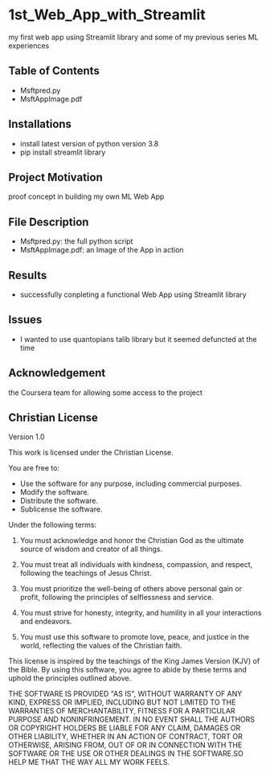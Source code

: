# 1st_Web_App_with_Streamlit

my first web app using Streamlit library and some of my previous series ML experiences

## Table of Contents

- Msftpred.py
- MsftAppImage.pdf

## Installations

- install latest version of python version 3.8
- pip install streamlit library 


## Project Motivation

proof concept in building my own ML Web App

## File Description  

- Msftpred.py: the full python script
- MsftAppImage.pdf: an Image of the App in action

## Results

- successfully conpleting a functional Web App using Streamlit library

## Issues

- I wanted to use quantopians talib library but it seemed defuncted at the time

## Acknowledgement

the Coursera team for allowing some access to the project

## Christian License

Version 1.0

This work is licensed under the Christian License.

You are free to:
- Use the software for any purpose, including commercial purposes.
- Modify the software.
- Distribute the software.
- Sublicense the software.

Under the following terms:

1. You must acknowledge and honor the Christian God as the ultimate source of wisdom and creator of all things.

2. You must treat all individuals with kindness, compassion, and respect, following the teachings of Jesus Christ.

3. You must prioritize the well-being of others above personal gain or profit, following the principles of selflessness and service.

4. You must strive for honesty, integrity, and humility in all your interactions and endeavors.

5. You must use this software to promote love, peace, and justice in the world, reflecting the values of the Christian faith.

This license is inspired by the teachings of the King James Version (KJV) of the Bible. By using this software, you agree to abide by these terms and uphold the principles outlined above.

THE SOFTWARE IS PROVIDED "AS IS", WITHOUT WARRANTY OF ANY KIND, EXPRESS OR IMPLIED, INCLUDING BUT NOT LIMITED TO THE WARRANTIES OF MERCHANTABILITY, FITNESS FOR A PARTICULAR PURPOSE AND NONINFRINGEMENT. IN NO EVENT SHALL THE AUTHORS OR COPYRIGHT HOLDERS BE LIABLE FOR ANY CLAIM, DAMAGES OR OTHER LIABILITY, WHETHER IN AN ACTION OF CONTRACT, TORT OR OTHERWISE, ARISING FROM, OUT OF OR IN CONNECTION WITH THE SOFTWARE OR THE USE OR OTHER DEALINGS IN THE SOFTWARE.SO HELP ME THAT THE WAY ALL MY WORK FEELS.

